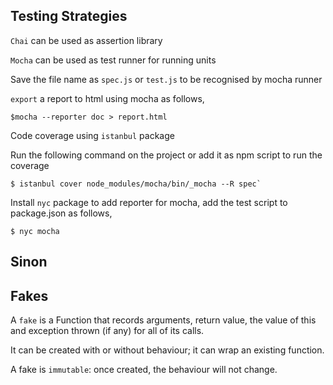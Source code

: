 ## Testing Strategies

`Chai` can be used as assertion library

`Mocha` can be used as test runner for running units

Save the file name as `spec.js` or `test.js` to be recognised by mocha runner

`export` a report to html using mocha as follows,
```
$mocha --reporter doc > report.html
```

Code coverage using `istanbul` package

Run the following command on the project or add it as npm script to run the coverage
```
$ istanbul cover node_modules/mocha/bin/_mocha --R spec`
```

Install `nyc` package to add reporter for mocha, add the test script to package.json as follows,
```
$ nyc mocha
```

## Sinon

## Fakes

A `fake` is a Function that records arguments, return value, the value of this and exception thrown (if any) for all of its calls.

It can be created with or without behaviour; it can wrap an existing function.

A fake is `immutable`: once created, the behaviour will not change.
